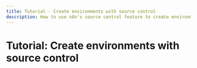 ```yaml
---
title: Tutorial - Create environments with source control
description: How to use n8n's source control feature to create environments.
---
```


# Tutorial: Create environments with source control
